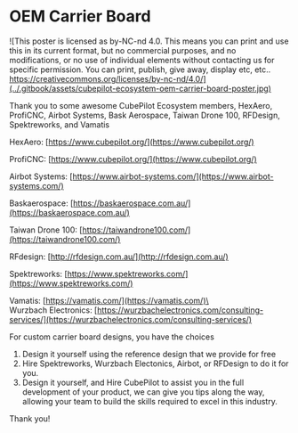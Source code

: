 # OEM Carrier Board

![This poster is licensed as by-NC-nd 4.0. This means you can print and use this in its current format, but no commercial purposes, and no modifications, or no use of individual elements without contacting us for specific permission. You can print, publish, give away, display etc, etc..
https://creativecommons.org/licenses/by-nc-nd/4.0/](../.gitbook/assets/cubepilot-ecosystem-oem-carrier-board-poster.jpg)

Thank you to some awesome CubePilot Ecosystem members, HexAero, ProfiCNC, Airbot Systems, Bask Aerospace, Taiwan Drone 100, RFDesign, Spektreworks, and Vamatis

HexAero: [https://www.cubepilot.org/](https://www.cubepilot.org/)

ProfiCNC: [https://www.cubepilot.org/](https://www.cubepilot.org/)

Airbot Systems: [https://www.airbot-systems.com/](https://www.airbot-systems.com/)

Baskaerospace: [https://baskaerospace.com.au/](https://baskaerospace.com.au/)

Taiwan Drone 100: [https://taiwandrone100.com/](https://taiwandrone100.com/)

RFdesign: [http://rfdesign.com.au/](http://rfdesign.com.au/)

Spektreworks: [https://www.spektreworks.com/](https://www.spektreworks.com/)

Vamatis: [https://vamatis.com/](https://vamatis.com/)\
\
Wurzbach Electronics: [https://wurzbachelectronics.com/consulting-services/](https://wurzbachelectronics.com/consulting-services/)

For custom carrier board designs, you have the choices

1. Design it yourself using the reference design that we provide for free
2. Hire Spektreworks, Wurzbach Electonics, Airbot, or RFDesign to do it for you.
3. Design it yourself, and Hire CubePilot to assist you in the full development of your product, we can give you tips along the way, allowing your team to build the skills required to excel in this industry.

Thank you!
